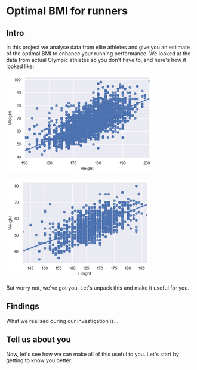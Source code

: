 # Optimal BMI for runners

## Intro

In this project we analyse data from elite athletes and give you an estimate of the optimal BMI to enhance your running performance. We looked at the data from actual Olympic athletes so you don't have to, and here's how it looked like:
    
![png](output_8_1.png)
  
![png](output_9_1.png)

But worry not, we've got you. Let's unpack this and make it useful for you.

## Findings

What we realised during our investigation is...

## Tell us about you

Now, let's see how we can make all of this useful to you. Let's start by getting to know you better.

